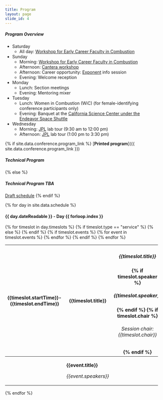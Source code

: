 ```yaml
---
title: Program
layout: page
slide_id: 4
---
```


##### Program Overview

- Saturday
  * All day: [Workshop for Early Career Faculty in Combustion](https://combustion-community.github.io/workshop-2019/)
- Sunday
  * Morning: [Workshop for Early Career Faculty in Combustion](https://combustion-community.github.io/workshop-2019/)
  * Afternoon: [Cantera workshop](https://cantera.github.io/ncm-2019-workshop/)
  * Afternoon: Career opportunity: [Exponent](https://www.exponent.com/) info session
  * Evening: Welcome reception
- Monday
  * Lunch: Section meetings
  * Evening: Mentoring mixer
- Tuesday
  * Lunch: Women in Combustion (WiC) (for female-identifying conference participants only)
  * Evening: Banquet at the [California Science Center under the Endeavor Space Shuttle](https://californiasciencecenter.org/exhibits/air-space/space-shuttle-endeavour)
- Wednesday
  * Morning: [JPL](https://www.jpl.nasa.gov/) lab tour (9:30 am to 12:00 pm)
  * Afternoon: [JPL](https://www.jpl.nasa.gov/) lab tour (1:00 pm to 3:30 pm)

{% if site.data.conference.program_link %}
[<i class="fa fa-external-link fa-fw" aria-hidden="true"></i>**Printed program**]({{ site.data.conference.program_link }})

##### Technical Program
{% else %}
##### Technical Program TBA

[<i class="fa fa fa-file-pdf-o" aria-hidden="true"></i> Draft schedule](./assets/11th-USNCM-Presentation-Listing.pdf)
{% endif %}

{% for day in site.data.schedule %}
    <div>
        <h4 class="schedule-table-heading">{{ day.dateReadable }} - Day {{ forloop.index }}</h4>
        <table class="table table-bordered table-striped table-hover table-responsive table-sm">
        {% for timeslot in day.timeslots %}
          <thead>
            <tr>
              <th class="bg-info text-center">
                <div>{{timeslot.startTime}}-{{timeslot.endTime}}</div>
              </th>
              {% if timeslot.type == "service" %}
                <th class="bg-warning text-center">
                  <p class="text-muted">{{timeslot.title}}</p>
                </th>
              {% else %}
                <th class="bg-primary text-center">
                  <h5>{{timeslot.title}}</h5>
                  {% if timeslot.speaker %}
                  <h5>{{timeslot.speaker}}</h5>
                  {% endif %}
                  {% if timeslot.chair %}
                      <h6>Session chair:{{timeslot.chair}}</h6>
                  {% endif %}
                </th>
              {% endif %}
            </tr>
          </thead>
          {% if timeslot.events %}
          <tbody>
            {% for event in timeslot.events %}
              <tr>
                <td width="20%">
                </td>
                <td>
                  <p><b>{{event.title}}</b></p>
                  <p><i>{{event.speakers}}</i></p>
                </td>
              </tr>
            {% endfor %}
          </tbody>
          {% endif %}
        {% endfor %}
        </table>
    </div>

{% endfor %}

